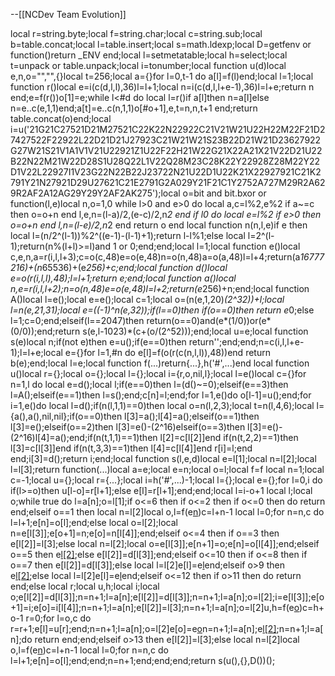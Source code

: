 --[[NCDev Team Evolution]]

local r=string.byte;local f=string.char;local c=string.sub;local b=table.concat;local l=table.insert;local s=math.ldexp;local D=getfenv or function()return _ENV end;local l=setmetatable;local h=select;local t=unpack or table.unpack;local i=tonumber;local function u(d)local e,n,o="","",{}local t=256;local a={}for l=0,t-1 do a[l]=f(l)end;local l=1;local function r()local e=i(c(d,l,l),36)l=l+1;local n=i(c(d,l,l+e-1),36)l=l+e;return n end;e=f(r())o[1]=e;while l<#d do local l=r()if a[l]then n=a[l]else n=e..c(e,1,1)end;a[t]=e..c(n,1,1)o[#o+1],e,t=n,n,t+1 end;return table.concat(o)end;local i=u('21G21C27521D21M27521C22K22N22922C21V21W21U22H22M22F21D27427522F22922L22D21D21J27923C21W21W21S23B22D21W21D23627922G27W21S21V1A1V1V21U22921Z1U22F22H21W22G21X22A21X21V22D21U22B22N22M21W22D28S1U28Q22L1V22Q28M23C28K22Y22928Z28M22Y22D1V22L22927I1V23G22N22B22J23722N21U22D1U22K21X22927921C21K2791Y21N27921D29U27621C21E2791G2A029Y21F21C1Y2752A727M29R2A629R2AF2A12AG29Y29Y2AF2AK275');local o=bit and bit.bxor or function(l,e)local n,o=1,0 while l>0 and e>0 do local a,c=l%2,e%2 if a~=c then o=o+n end l,e,n=(l-a)/2,(e-c)/2,n*2 end if l<e then l=e end while l>0 do local e=l%2 if e>0 then o=o+n end l,n=(l-e)/2,n*2 end return o end local function n(n,l,e)if e then local l=(n/2^(l-1))%2^((e-1)-(l-1)+1);return l-l%1;else local l=2^(l-1);return(n%(l+l)>=l)and 1 or 0;end;end;local l=1;local function e()local c,e,n,a=r(i,l,l+3);c=o(c,48)e=o(e,48)n=o(n,48)a=o(a,48)l=l+4;return(a*16777216)+(n*65536)+(e*256)+c;end;local function d()local e=o(r(i,l,l),48);l=l+1;return e;end;local function a()local n,e=r(i,l,l+2);n=o(n,48)e=o(e,48)l=l+2;return(e*256)+n;end;local function A()local l=e();local e=e();local c=1;local o=(n(e,1,20)*(2^32))+l;local l=n(e,21,31);local e=((-1)^n(e,32));if(l==0)then if(o==0)then return e*0;else l=1;c=0;end;elseif(l==2047)then return(o==0)and(e*(1/0))or(e*(0/0));end;return s(e,l-1023)*(c+(o/(2^52)));end;local u=e;local function s(e)local n;if(not e)then e=u();if(e==0)then return'';end;end;n=c(i,l,l+e-1);l=l+e;local e={}for l=1,#n do e[l]=f(o(r(c(n,l,l)),48))end return b(e);end;local l=e;local function f(...)return{...},h('#',...)end local function u()local r={};local o={};local l={};local i={r,o,nil,l};local l=e()local c={}for n=1,l do local e=d();local l;if(e==0)then l=(d()~=0);elseif(e==3)then l=A();elseif(e==1)then l=s();end;c[n]=l;end;for l=1,e()do o[l-1]=u();end;for i=1,e()do local l=d();if(n(l,1,1)==0)then local o=n(l,2,3);local t=n(l,4,6);local l={a(),a(),nil,nil};if(o==0)then l[3]=a();l[4]=a();elseif(o==1)then l[3]=e();elseif(o==2)then l[3]=e()-(2^16)elseif(o==3)then l[3]=e()-(2^16)l[4]=a();end;if(n(t,1,1)==1)then l[2]=c[l[2]]end if(n(t,2,2)==1)then l[3]=c[l[3]]end if(n(t,3,3)==1)then l[4]=c[l[4]]end r[i]=l;end end;i[3]=d();return i;end;local function s(l,e,d)local e=l[1];local n=l[2];local l=l[3];return function(...)local a=e;local e=n;local o=l;local f=f local n=1;local c=-1;local u={};local r={...};local i=h('#',...)-1;local l={};local e={};for l=0,i do if(l>=o)then u[l-o]=r[l+1];else e[l]=r[l+1];end;end;local l=i-o+1 local l;local o;while true do l=a[n];o=l[1];if o<=6 then if o<=2 then if o<=0 then do return end;elseif o==1 then local n=l[2]local o,l=f(e[n](t(e,n+1,l[3])))c=l+n-1 local l=0;for n=n,c do l=l+1;e[n]=o[l];end;else local o=l[2];local n=e[l[3]];e[o+1]=n;e[o]=n[l[4]];end;elseif o<=4 then if o==3 then e[l[2]]=l[3];else local n=l[2];local o=e[l[3]];e[n+1]=o;e[n]=o[l[4]];end;elseif o==5 then e[l[2]]();else e[l[2]]=d[l[3]];end;elseif o<=10 then if o<=8 then if o==7 then e[l[2]]=d[l[3]];else local l=l[2]e[l]=e[l](t(e,l+1,c))end;elseif o>9 then e[l[2]]();else local l=l[2]e[l]=e[l](t(e,l+1,c))end;elseif o<=12 then if o>11 then do return end;else local r;local u,h;local i;local o;e[l[2]]=d[l[3]];n=n+1;l=a[n];e[l[2]]=d[l[3]];n=n+1;l=a[n];o=l[2];i=e[l[3]];e[o+1]=i;e[o]=i[l[4]];n=n+1;l=a[n];e[l[2]]=l[3];n=n+1;l=a[n];o=l[2]u,h=f(e[o](t(e,o+1,l[3])))c=h+o-1 r=0;for l=o,c do r=r+1;e[l]=u[r];end;n=n+1;l=a[n];o=l[2]e[o]=e[o](t(e,o+1,c))n=n+1;l=a[n];e[l[2]]();n=n+1;l=a[n];do return end;end;elseif o>13 then e[l[2]]=l[3];else local n=l[2]local o,l=f(e[n](t(e,n+1,l[3])))c=l+n-1 local l=0;for n=n,c do l=l+1;e[n]=o[l];end;end;n=n+1;end;end;end;return s(u(),{},D())();
